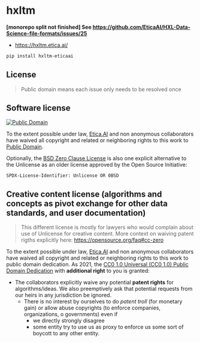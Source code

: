 # hxltm
**[monorepo split not finished] See https://github.com/EticaAI/HXL-Data-Science-file-formats/issues/25**

- <https://hxltm.etica.ai/>

```bash
pip install hxltm-eticaai
```


<!--

> TODO:
> - https://github.com/ymyzk/tox-gh-actions
> - re-add UNLICENSE
> - re-add dedicated tests with tox
> - documentation with one of the following:
>   - https://docs.antora.org/ / https://antora.org/
>   - https://github.com/manoelcampos/asciidoctor-ghpages-action
> - documentation that could be localized?
>   - https://github.com/OpenRefine/OpenRefine/issues/2273#issuecomment-574415046

- https://hxltm.etica.ai
- https://eticaai.github.io/hxltm/

-->

## License

> Public domain means each issue only needs to be resolved once

## Software license

[![Public Domain](https://i.creativecommons.org/p/zero/1.0/88x31.png)](UNLICENSE)

To the extent possible under law, [Etica.AI](https://github.com/EticaAI)
and non anonymous collaborators have waived all copyright and related or
neighboring rights to this work to [Public Domain](UNLICENSE).

Optionally, the [BSD Zero Clause License](https://spdx.org/licenses/0BSD.html)
is also one explicit alternative to the Unlicense as an older license approved
by the Open Source Initiative:

`SPDX-License-Identifier: Unlicense OR 0BSD`

## Creative content license (algorithms and concepts as pivot exchange for other data standards, and user documentation)

> This different license is mostly for lawyers who would complain about use of
  Unlicense for creative content. More context on waiving patent rigths
  explicitly here: <https://opensource.org/faq#cc-zero>

To the extent possible under law, [Etica.AI](https://github.com/EticaAI)
and non anonymous collaborators have waived all copyright and related or
neighboring rights to this work to public domain dedication. As 2021, the
[CC0 1.0 Universal (CC0 1.0) Public Domain Dedication](https://creativecommons.org/publicdomain/zero/1.0/)
with **additional right** to you is granted:

- The collaborators explicitly waive any potential **patent rights** for
  algorithms/ideas. We also preemptively ask that potential requests from our
  heirs in any jurisdiction be ignored.
  - There is no interest by ourselves to do _patent troll_ (for monetary gain)
    or allow abuse copyrights (to enforce companies, organizations, o
    governments) even if
      - we directly strongly disagree
      - some entity try to use us as proxy to enforce us some sort of boycott
        to any other entity.
